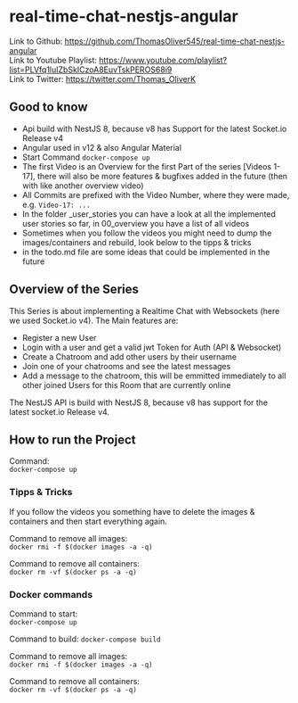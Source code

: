 # real-time-chat-nestjs-angular

Link to Github: https://github.com/ThomasOliver545/real-time-chat-nestjs-angular  
Link to Youtube Playlist: https://www.youtube.com/playlist?list=PLVfq1luIZbSkICzoA8EuvTskPEROS68i9  
Link to Twitter: https://twitter.com/Thomas_OliverK  

## Good to know
- Api build with NestJS 8, because v8 has Support for the latest Socket.io Release v4
- Angular used in v12 & also Angular Material
- Start Command `docker-compose up`
- The first Video is an Overview for the first Part of the series [Videos 1-17], there will also be more features & bugfixes added in the future
(then with like another overview video)
- All Commits are prefixed with the Video Number, where they were made, e.g. `Video-17: ...`
- In the folder _user_stories you can have a look at all the implemented user stories so far, in 00_overview you have a list of all videos
- Sometimes when you follow the videos you might need to dump the images/containers and rebuild, look below to the tipps & tricks
- in the todo.md file are some ideas that could be implemented in the future

## Overview of the Series
This Series is about implementing a Realtime Chat with Websockets (here we used Socket.io v4).
The Main features are:
- Register a new User
- Login with a user and get a valid jwt Token for Auth (API & Websocket)
- Create a Chatroom and add other users by their username
- Join one of your chatrooms and see the latest messages
- Add a message to the chatroom, this will be emmitted immediately to all other joined Users for this Room that are currently online

The NestJS API is build with NestJS 8, because v8 has support for the latest socket.io Release v4.

## How to run the Project
Command:  
`docker-compose up`

### Tipps & Tricks
If you follow the videos you something have to delete the images & containers and then start everything again.

Command to remove all images:  
`docker rmi -f $(docker images -a -q)`

Command to remove all containers:  
`docker rm -vf $(docker ps -a -q)`

### Docker commands

Command to start:  
`docker-compose up`

Command to build:
`docker-compose build`


Command to remove all images:  
`docker rmi -f $(docker images -a -q)`

Command to remove all containers:  
`docker rm -vf $(docker ps -a -q)`